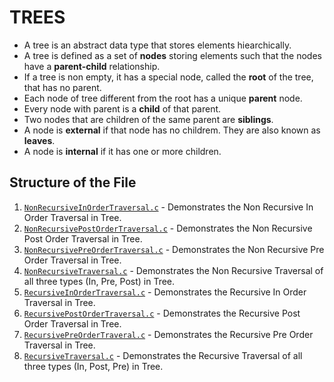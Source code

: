 # TREES
* A tree is an abstract data type that stores elements hiearchically.
* A tree is defined as a set of **nodes** storing elements such that the nodes have a **parent-child** relationship.
* If a tree is non empty, it has a special node, called the **root** of the tree, that has no parent.
* Each node of tree different from the root has a unique **parent** node.
* Every node with parent is a **child** of that parent.
* Two nodes that are children of the same parent are **siblings**.
* A node is **external** if that node has no childrem. They are also known as **leaves**.
* A node is **internal** if it has one or more children.

## Structure of the File
1. [`NonRecursiveInOrderTraversal.c`](https://github.com/fromjyce/DSA-in-C/blob/main/Trees/NonRecursiveInOrderTraversal.c) - Demonstrates the Non Recursive In Order Traversal in Tree.
2. [`NonRecursivePostOrderTraversal.c`](https://github.com/fromjyce/DSA-in-C/blob/main/Trees/NonRecursivePostOrderTraversal.c) - Demonstrates the Non Recursive Post Order Traversal in Tree.
3. [`NonRecursivePreOrderTraversal.c`](https://github.com/fromjyce/DSA-in-C/blob/main/Trees/NonRecursivePreOrderTraversal.c) - Demonstrates the Non Recursive Pre Order Traversal in Tree.
4. [`NonRecursiveTraversal.c`](https://github.com/fromjyce/DSA-in-C/blob/main/Trees/NonRecursiveTraversal.c) - Demonstrates the Non Recursive Traversal of all three types (In, Pre, Post) in Tree.
5. [`RecursiveInOrderTraversal.c`](https://github.com/fromjyce/DSA-in-C/blob/main/Trees/RecursiveInOrderTraversal.c) - Demonstrates the Recursive In Order Traversal in Tree.
6. [`RecursivePostOrderTraversal.c`](https://github.com/fromjyce/DSA-in-C/blob/main/Trees/RecursivePostOrderTraversal.c) - Demonstrates the Recursive Post Order Traversal in Tree.
7. [`RecursivePreOrderTraveral.c`](https://github.com/fromjyce/DSA-in-C/blob/main/Trees/RecursivePreOrderTraveral.c) - Demonstrates the Recursive Pre Order Traversal in Tree.
8. [`RecursiveTraversal.c`](https://github.com/fromjyce/DSA-in-C/blob/main/Trees/RecursiveTraversal.c) - Demonstrates the Recursive Traversal of all three types (In, Post, Pre) in Tree.
